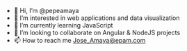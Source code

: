 - 👋 Hi, I’m @pepeamaya
- 👀 I’m interested in web applications and data visualization
- 🌱 I’m currently learning JavaScript
- 💞️ I’m looking to collaborate on Angular & NodeJS projects
- 📫 How to reach me Jose_Amaya@epam.com

<!---
pepeamaya/pepeamaya is a ✨ special ✨ repository because its `README.md` (this file) appears on your GitHub profile.
You can click the Preview link to take a look at your changes.
--->
